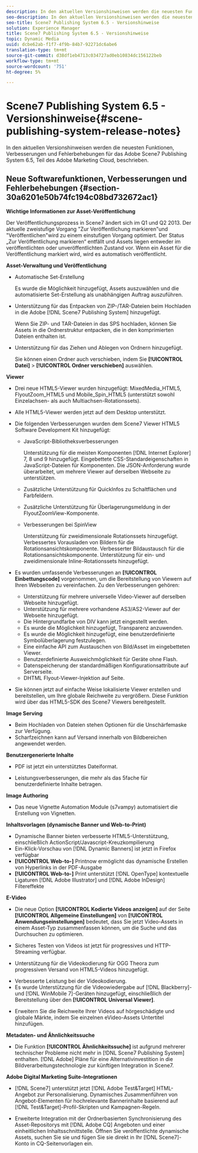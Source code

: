 ```yaml
---
description: In den aktuellen Versionshinweisen werden die neuesten Funktionen, Verbesserungen und Fehlerbehebungen für das Adobe Scene7 Publishing System 6.5, Teil des Adobe Marketing Cloud, beschrieben.
seo-description: In den aktuellen Versionshinweisen werden die neuesten Funktionen, Verbesserungen und Fehlerbehebungen für das Adobe Scene7 Publishing System 6.5, Teil des Adobe Marketing Cloud, beschrieben.
seo-title: Scene7 Publishing System 6.5 - Versionshinweise
solution: Experience Manager
title: Scene7 Publishing System 6.5 - Versionshinweise
topic: Dynamic Media
uuid: dcbe62ab-f1f7-4f9b-84b7-92271dc6abe6
translation-type: tm+mt
source-git-commit: d38df1eb4713c034727ad0eb10834dc156122beb
workflow-type: tm+mt
source-wordcount: '751'
ht-degree: 5%

---
```



# Scene7 Publishing System 6.5 - Versionshinweise{#scene-publishing-system-release-notes}

In den aktuellen Versionshinweisen werden die neuesten Funktionen, Verbesserungen und Fehlerbehebungen für das Adobe Scene7 Publishing System 6.5, Teil des Adobe Marketing Cloud, beschrieben.

## Neue Softwarefunktionen, Verbesserungen und Fehlerbehebungen {#section-30a6201e50b74fc194c08bd732672ac1}

**Wichtige Informationen zur Asset-Veröffentlichung**

Der Veröffentlichungsprozess in Scene7 ändert sich im Q1 und Q2 2013. Der aktuelle zweistufige Vorgang &quot;Zur Veröffentlichung markieren&quot;und &quot;Veröffentlichen&quot;wird zu einem einstufigen Vorgang optimiert. Der Status „Zur Veröffentlichung markieren“ entfällt und Assets liegen entweder im veröffentlichten oder unveröffentlichten Zustand vor. Wenn ein Asset für die Veröffentlichung markiert wird, wird es automatisch veröffentlicht. 

**Asset-Verwaltung und Veröffentlichung**

* Automatische Set-Erstellung

   Es wurde die Möglichkeit hinzugefügt, Assets auszuwählen und die automatisierte Set-Erstellung als unabhängigen Auftrag auszuführen.
* Unterstützung für das Entpacken von ZIP-/TAR-Dateien beim Hochladen in die Adobe [!DNL Scene7 Publishing System] hinzugefügt.

   Wenn Sie ZIP- und TAR-Dateien in das SPS hochladen, können Sie Assets in die Ordnerstruktur entpacken, die in den komprimierten Dateien enthalten ist.

* Unterstützung für das Ziehen und Ablegen von Ordnern hinzugefügt.

   Sie können einen Ordner auch verschieben, indem Sie **[!UICONTROL Datei]** > **[!UICONTROL Ordner verschieben]** auswählen.

**Viewer**

* Drei neue HTML5-Viewer wurden hinzugefügt: MixedMedia_HTML5, FlyoutZoom_HTML5 und Mobile_Spin_HTML5 (unterstützt sowohl Einzelachsen- als auch Multiachsen-Rotationssets).

<!-- 
  [More information](http://help.adobe.com/en_US/scene7/using/WS6E593DEA-7D81-4cd6-84B0-85E8BB274176.html#WS1c46793299cf21d77e926d1613177f0a020-8000.html).  -->
* Alle HTML5-Viewer werden jetzt auf dem Desktop unterstützt.

<!--   [More information](http://help.adobe.com/en_US/scene7/using/WS6E593DEA-7D81-4cd6-84B0-85E8BB274176.html#WS1c46793299cf21d77e926d1613177f0a020-8000.html). -->
* Die folgenden Verbesserungen wurden dem Scene7 Viewer HTML5 Software Development Kit hinzugefügt:

   * JavaScript-Bibliotheksverbesserungen

      Unterstützung für die meisten Komponenten [!DNL Internet Explorer] 7, 8 und 9 hinzugefügt. Eingebettete CSS-Standardeigenschaften in JavaScript-Dateien für Komponenten. Die JSON-Anforderung wurde überarbeitet, um mehrere Viewer auf derselben Webseite zu unterstützen.

   * Zusätzliche Unterstützung für QuickInfos zu Schaltflächen und Farbfeldern.
   * Zusätzliche Unterstützung für Überlagerungsmeldung in der FlyoutZoomView-Komponente.
   * Verbesserungen bei SpinView

      Unterstützung für zweidimensionale Rotationssets hinzugefügt. Verbessertes Vorausladen von Bildern für die Rotationsansichtskomponente. Verbesserter Bildaustausch für die Rotationsansichtskomponente. Unterstützung für ein- und zweidimensionale Inline-Rotationssets hinzugefügt.

* Es wurden umfassende Verbesserungen an **[!UICONTROL Einbettungscode]** vorgenommen, um die Bereitstellung von Viewern auf Ihren Webseiten zu vereinfachen. Zu den Verbesserungen gehören:

   * Unterstützung für mehrere universelle Video-Viewer auf derselben Webseite hinzugefügt.
   * Unterstützung für mehrere vorhandene AS3/AS2-Viewer auf der Webseite hinzugefügt.
   * Die Hintergrundfarbe von DIV kann jetzt eingestellt werden.
   * Es wurde die Möglichkeit hinzugefügt, Transparenz anzuwenden.
   * Es wurde die Möglichkeit hinzugefügt, eine benutzerdefinierte Symbolüberlagerung festzulegen.
   * Eine einfache API zum Austauschen von Bild/Asset im eingebetteten Viewer.
   * Benutzerdefinierte Ausweichmöglichkeit für Geräte ohne Flash.
   * Datenspeicherung der standardmäßigen Konfigurationsattribute auf Serverseite.
   * DHTML Flyout-Viewer-Injektion auf Seite.

* Sie können jetzt auf einfache Weise lokalisierte Viewer erstellen und bereitstellen, um Ihre globale Reichweite zu vergrößern. Diese Funktion wird über das HTML5-SDK des Scene7 Viewers bereitgestellt.

**Image Serving**

* Beim Hochladen von Dateien stehen Optionen für die Unschärfemaske zur Verfügung.
* Scharfzeichnen kann auf Versand innerhalb von Bildbereichen angewendet werden.

**Benutzergenerierte Inhalte**

* PDF ist jetzt ein unterstütztes Dateiformat.

<!--   [More information](http://help.adobe.com/en_US/scene7/using/WSe8b0455615e2dc47-2df907a712f31201b35-8000.html).  -->
* Leistungsverbesserungen, die mehr als das 5fache für benutzerdefinierte Inhalte betragen.

**Image Authoring**

* Das neue Vignette Automation Module (s7vampy) automatisiert die Erstellung von Vignetten.

**Inhaltsvorlagen (dynamische Banner und Web-to-Print)**

* Dynamische Banner bieten verbesserte HTML5-Unterstützung, einschließlich ActionScript/Javascript-Kreuzkompilierung
* Ein-Klick-Vorschau von [!DNL Dynamic Banners] ist jetzt in Firefox verfügbar
* **[!UICONTROL Web-to-]** Printnow ermöglicht das dynamische Erstellen von Hyperlinks in der PDF-Ausgabe
* **[!UICONTROL Web-to-]** Print unterstützt  [!DNL OpenType] kontextuelle Ligaturen  [!DNL Adobe Illustrator] und  [!DNL Adobe InDesign] Filtereffekte

**E-Video**

* Die neue Option **[!UICONTROL Kodierte Videos anzeigen]** auf der Seite **[!UICONTROL Allgemeine Einstellungen]** von **[!UICONTROL Anwendungseinstellungen]** bedeutet, dass Sie jetzt Video-Assets in einem Asset-Typ zusammenfassen können, um die Suche und das Durchsuchen zu optimieren.

<!--   [More information](http://help.adobe.com/en_US/scene7/using/WSCCBA9D3A-06A3-4f29-AF6B-36CBB2A655F1.html).  -->

* Sicheres Testen von Videos ist jetzt für progressives und HTTP-Streaming verfügbar.

<!--   [More information](http://help.adobe.com/en_US/scene7/using/WSd968ca97bf01df72-5efde3a123268dd80f5-8000.html). -->
* Unterstützung für die Videokodierung für OGG Theora zum progressiven Versand von HTML5-Videos hinzugefügt.

<!--   [More information](http://help.adobe.com/en_US/scene7/using/WSE86ACF2B-BD50-4c48-A1D7-9CD4405B62D0.html#WS1c46793299cf21d7-39fae9c1131ba8968f7-7fff.html). -->
* Verbesserte Leistung bei der Videokodierung.
* Es wurde Unterstützung für die Videowiedergabe auf [!DNL Blackberry]- und [!DNL WinMobile 7]-Geräten hinzugefügt, einschließlich der Bereitstellung über den **[!UICONTROL Universal Viewer]**.

<!--   [More information](http://help.adobe.com/en_US/scene7/using/WS6E593DEA-7D81-4cd6-84B0-85E8BB274176.html#WS1c46793299cf21d77e926d1613177f0a020-8000.html) or the [eVideo chapter](http://help.adobe.com/en_US/scene7/using/WS53492AE1-6029-45d8-BF80-F4B5CF33EB08.html). -->

* Erweitern Sie die Reichweite Ihrer Videos auf hörgeschädigte und globale Märkte, indem Sie einzelnen eVideo-Assets Untertitel hinzufügen.

<!--   See [More information](http://help.adobe.com/en_US/scene7/using/WS98ca2e6790647c06-6f6f53e137b959f094-8000.html). -->

**Metadaten- und Ähnlichkeitssuche**

* Die Funktion **[!UICONTROL Ähnlichkeitssuche]** ist aufgrund mehrerer technischer Probleme nicht mehr in [!DNL Scene7 Publishing System] enthalten. [!DNL Adobe] Pläne für eine Alternativinvestition in die Bildverarbeitungstechnologie zur künftigen Integration in Scene7.

**Adobe Digital Marketing Suite-Integrationen**

* [!DNL Scene7] unterstützt jetzt  [!DNL Adobe Test&Target] HTML-Angebot zur Personalisierung. Dynamisches Zusammenführen von Angebot-Elementen für hochrelevante Bannerinhalte basierend auf [!DNL Test&Target]-Profil-Skripten und Kampagnen-Regeln.

* Erweiterte Integration mit der Ordnerbasierten Synchronisierung des Asset-Repositorys mit [!DNL Adobe CQ] Angeboten und einer einheitlichen Inhaltsschnittstelle. Öffnen Sie veröffentlichte dynamische Assets, suchen Sie sie und fügen Sie sie direkt in Ihr [!DNL Scene7]-Konto in CQ-Seitenvorlagen ein.

